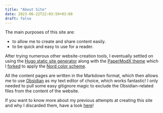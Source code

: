 ```yaml
---
title: "About Site"
date: 2023-06-22T22:03:59+03:00
draft: false
---
```

The main purposes of this site are:
- to allow me to create and share content easily.
- to be quick and easy to use for a reader.

After trying numerous other website-creation tools, I eventually settled on using the [Hugo static site generator](https://gohugo.io) along with the [PaperModX theme](https://reorx.github.io/hugo-PaperModX/) which I [forked](https://github.com/shzhe02/PaperModX-nordish) to apply the [Nord color scheme](https://www.nordtheme.com/).

All the content pages are written in the Markdown format, which then allows me to use [Obsidian](https://obsidian.md/) as my text editor of choice, which works fantastic! I only needed to pull some easy gitignore magic to exclude the Obsidian-related files from the content of the website.

If you want to know more about my previous attempts at creating this site and why I discarded them, have a look [here](/logbooks/logbook-site)!